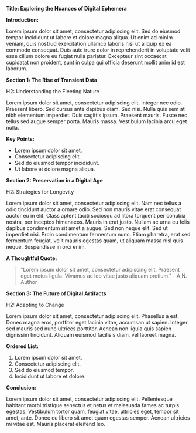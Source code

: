 **Title: Exploring the Nuances of Digital Ephemera**

**Introduction:**

Lorem ipsum dolor sit amet, consectetur adipiscing elit. Sed do eiusmod tempor incididunt ut labore et dolore magna aliqua. Ut enim ad minim veniam, quis nostrud exercitation ullamco laboris nisi ut aliquip ex ea commodo consequat. Duis aute irure dolor in reprehenderit in voluptate velit esse cillum dolore eu fugiat nulla pariatur. Excepteur sint occaecat cupidatat non proident, sunt in culpa qui officia deserunt mollit anim id est laborum.

**Section 1: The Rise of Transient Data**

H2: Understanding the Fleeting Nature

Lorem ipsum dolor sit amet, consectetur adipiscing elit. Integer nec odio. Praesent libero. Sed cursus ante dapibus diam. Sed nisi. Nulla quis sem at nibh elementum imperdiet. Duis sagittis ipsum. Praesent mauris. Fusce nec tellus sed augue semper porta. Mauris massa. Vestibulum lacinia arcu eget nulla.

**Key Points:**

* Lorem ipsum dolor sit amet.
* Consectetur adipiscing elit.
* Sed do eiusmod tempor incididunt.
* Ut labore et dolore magna aliqua.

**Section 2: Preservation in a Digital Age**

H2: Strategies for Longevity

Lorem ipsum dolor sit amet, consectetur adipiscing elit. Nam nec tellus a odio tincidunt auctor a ornare odio. Sed non mauris vitae erat consequat auctor eu in elit. Class aptent taciti sociosqu ad litora torquent per conubia nostra, per inceptos himenaeos. Mauris in erat justo. Nullam ac urna eu felis dapibus condimentum sit amet a augue. Sed non neque elit. Sed ut imperdiet nisi. Proin condimentum fermentum nunc. Etiam pharetra, erat sed fermentum feugiat, velit mauris egestas quam, ut aliquam massa nisl quis neque. Suspendisse in orci enim.

**A Thoughtful Quote:**

>   "Lorem ipsum dolor sit amet, consectetur adipiscing elit. Praesent eget metus ligula. Vivamus ac leo vitae justo aliquam pretium." - A.N. Author

**Section 3: The Future of Digital Artifacts**

H2: Adapting to Change

Lorem ipsum dolor sit amet, consectetur adipiscing elit. Phasellus a est. Donec magna eros, porttitor eget lacinia vitae, accumsan ut sapien. Integer sed mauris sed nunc ultrices porttitor. Aenean non ligula quis sapien dignissim tincidunt. Aliquam euismod facilisis diam, vel laoreet magna.

**Ordered List:**

1.  Lorem ipsum dolor sit amet.
2.  Consectetur adipiscing elit.
3.  Sed do eiusmod tempor.
4.  Incididunt ut labore et dolore.

**Conclusion:**

Lorem ipsum dolor sit amet, consectetur adipiscing elit. Pellentesque habitant morbi tristique senectus et netus et malesuada fames ac turpis egestas. Vestibulum tortor quam, feugiat vitae, ultricies eget, tempor sit amet, ante. Donec eu libero sit amet quam egestas semper. Aenean ultricies mi vitae est. Mauris placerat eleifend leo.

